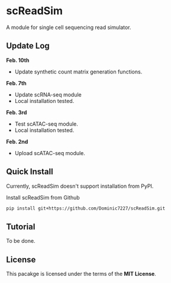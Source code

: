 # scReadSim

A module for single cell sequencing read simulator.

## Update Log
**Feb. 10th**
- Update synthetic count matrix generation functions. 

**Feb. 7th**
- Update scRNA-seq module
- Local installation tested.

**Feb. 3rd**
- Test scATAC-seq module.
- Local installation tested.

**Feb. 2nd**
- Upload scATAC-seq module.

## Quick Install
Currently, scReadSim doesn't support installation from PyPI.

Install scReadSim from Github
```bash
pip install git+https://github.com/Dominic7227/scReadSim.git
```

## Tutorial
To be done.

## License

This pacakge is licensed under the terms
of the **MIT License**.